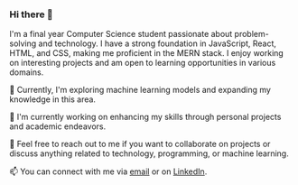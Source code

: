 ### Hi there 👋

I'm a final year Computer Science student passionate about problem-solving and technology. I have a strong foundation in JavaScript, React, HTML, and CSS, making me proficient in the MERN stack. I enjoy working on interesting projects and am open to learning opportunities in various domains.

🌱 Currently, I'm exploring machine learning models and expanding my knowledge in this area.

🔭 I'm currently working on enhancing my skills through personal projects and academic endeavors.

💬 Feel free to reach out to me if you want to collaborate on projects or discuss anything related to technology, programming, or machine learning.

📫 You can connect with me via [email](sagarpant2k2@gmail.com) or on [LinkedIn](https://www.linkedin.com/in/sagar-pant-228a331bb/).


<!-- 
**YourGitHubUsername/YourGitHubUsername** is a ✨ _special_ ✨ repository because its `README.md` (this file) appears on your GitHub profile.

Here are some ideas to get you started:

- 🔭 I’m currently working on ...
- 🌱 I’m currently learning ...
- 👯 I’m looking to collaborate on ...
- 🤔 I’m looking for help with ...
- 💬 Ask me about ...
- 📫 How to reach me: ...
- 😄 Pronouns: ...
- ⚡ Fun fact: ...
-->
